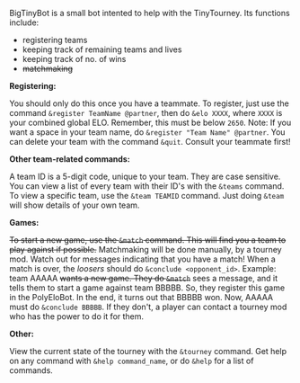 BigTinyBot is a small bot intented to help with the TinyTourney. Its functions include:
 - registering teams
 - keeping track of remaining teams and lives
 - keeping track of no. of wins
 - ~~matchmaking~~

__**Registering:**__

You should only do this once you have a teammate. To register, just use the command `&register TeamName @partner`, then do `&elo XXXX`, where `XXXX` is your combined global ELO. Remember, this must be below `2650`. Note: If you want a space in your team name, do `&register "Team Name" @partner`.
You can delete your team with the command `&quit`. Consult your teammate first!

__**Other team-related commands:**__

A team ID is a 5-digit code, unique to your team. They are case sensitive. You can view a list of every team with their ID's with the `&teams` command.
To view a specific team, use the `&team TEAMID` command. Just doing `&team` will show details of your own team.

__**Games:**__

~~To start a new game, use the `&match` command. This will find you a team to play against if possible.~~ Matchmaking will be done manually, by a tourney mod. Watch out for messages indicating that you have a match! When a match is over, the *loosers* should do `&conclude <opponent_id>`. Example: team AAAAA ~~wants a new game. They do `&match`~~ sees a message, and it tells them to start a game against team BBBBB. So, they register this game in the PolyEloBot. In the end, it turns out that BBBBB won. Now, AAAAA must do `&conclude BBBBB`. If they don't, a player can contact a tourney mod who has the power to do it for them.

__**Other:**__

View the current state of the tourney with the `&tourney` command. Get help on any command with `&help command_name`, or do `&help` for a list of commands.
